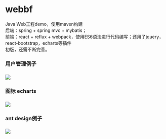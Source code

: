 # webbf</br>
Java Web工程demo，使用maven构建</br>
后端：spring + spring mvc + mybatis；</br>
前端：react + reflux + webpack，使用ES6语法进行代码编写；还用了jquery，react-bootstrap，echarts等插件</br>
初版，还需不断完善。</br>

<h3>用户管理例子<h3>
<img src="https://github.com/peterchenhdu/webbf/blob/master/doc/usermgt.jpg">
<h3>图标 echarts<h3>
<img src="https://github.com/peterchenhdu/webbf/blob/master/doc/chart.jpg">
<h3>ant design例子<h3>
<img src="https://github.com/peterchenhdu/webbf/blob/master/doc/antd.jpg">
